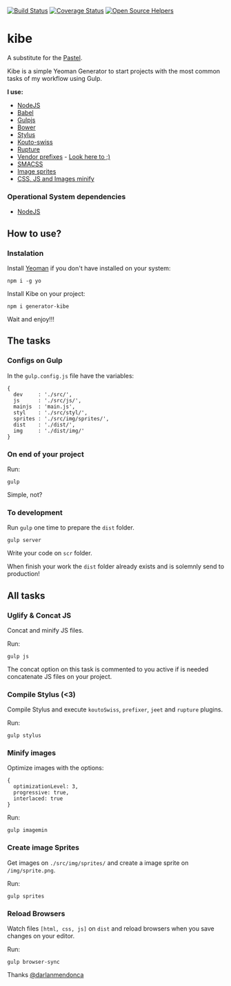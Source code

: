 [![Build Status](https://travis-ci.org/woliveiras/kibe.svg)](https://travis-ci.org/woliveiras/kibe) 
[![Coverage Status](https://coveralls.io/repos/woliveiras/kibe/badge.svg?branch=master&service=github)](https://coveralls.io/github/woliveiras/kibe?branch=master)
[![Open Source Helpers](https://www.codetriage.com/woliveiras/kibe/badges/users.svg)](https://www.codetriage.com/woliveiras/kibe)

# kibe

A substitute for the [Pastel](https://github.com/woliveiras/pastel).

Kibe is a simple Yeoman Generator to start projects with the most common tasks of my workflow using Gulp.

**I use:**

- [NodeJS](http://nodejs.org/)
- [Babel](https://babeljs.io/)
- [Gulpjs](http://gulpjs.com/)
- [Bower](http://bower.io/)
- [Stylus](https://learnboost.github.io/stylus/)
- [Kouto-swiss](http://kouto-swiss.io/)
- [Rupture](http://jenius.github.io/rupture/)
- [Vendor prefixes](https://developer.mozilla.org/en-US/docs/Glossary/Vendor_Prefix) - [Look here to ;)](http://shouldiprefix.com/)
- [SMACSS](https://smacss.com/)
- [Image sprites](https://css-tricks.com/css-sprites/)
- [CSS, JS and Images minify](https://developers.google.com/speed/docs/insights/MinifyResources)

### Operational System dependencies

- [NodeJS](http://nodejs.org/)

## How to use?

### Instalation

Install [Yeoman](http://yeoman.io/) if you don't have installed on your system:

```
npm i -g yo
```

Install Kibe on your project:

```
npm i generator-kibe
```

Wait and enjoy!!!

## The tasks

### Configs on Gulp

In the `gulp.config.js` file have the variables:

```
{
  dev     : './src/',
  js      : './src/js/',
  mainjs  : 'main.js',
  styl    : './src/styl/',
  sprites : './src/img/sprites/',
  dist    : './dist/',
  img     : './dist/img/'
}
```

### On end of your project

Run:

```
gulp
```

Simple, not?

### To development

Run `gulp` one time to prepare the `dist` folder.

```
gulp server
```

Write your code on `scr` folder.

When finish your work the `dist` folder already exists and is solemnly send to production!

## All tasks

### Uglify & Concat JS

Concat and minify JS files.

Run:

```
gulp js
```

The concat option on this task is commented to you active if is needed concatenate JS files on your project.

### Compile Stylus (<3)

Compile Stylus and execute `koutoSwiss`, `prefixer`, `jeet` and `rupture` plugins.

Run:

```
gulp stylus
```

### Minify images

Optimize images with the options:

```
{
  optimizationLevel: 3, 
  progressive: true,
  interlaced: true
}
```

Run:

```
gulp imagemin
```

### Create image Sprites

Get images on `./src/img/sprites/` and create a image sprite on `/img/sprite.png`.

Run:

```
gulp sprites
```

### Reload Browsers

Watch files `[html, css, js]` on `dist` and reload browsers when you save changes on your editor.

Run:

```
gulp browser-sync
```

Thanks [@darlanmendonca](http://twitter.com/darlanmendonca)
